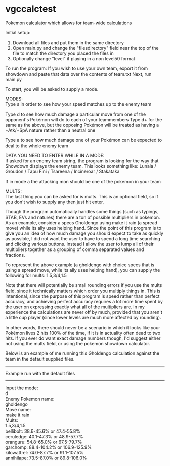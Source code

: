 # vgccalctest
Pokemon calculator which allows for team-wide calculations

Initial setup:
1) Download all files and put them in the same directory
2) Open main.py and change the "filesdirectory" field near the top of the file to match the directory you placed the files in
3) Optionally change "level" if playing in a non level50 format

To run the program:
If you wish to use your own team, export it from showdown and paste that data over the contents of team.txt
Next, run main.py

To start, you will be asked to supply a mode.

MODES:  
Type s in order to see how your speed matches up to the enemy team

Type d to see how much damage a particular move from one of the opponent's Pokémon will do to each of your teammembers
Type d+ for the same as the above, but the opposing Pokémon will be treated as having a +Atk/+SpA nature rather than a neutral one

Type a to see how much damage one of your Pokémon can be expected to deal to the whole enemy team

DATA YOU NEED TO ENTER WHILE IN A MODE:  
If asked for an enemy team string, the program is looking for the way that Showdown displays the enemy team. This looks something like:
Lunala / Groudon / Tapu Fini / Tsareena / Incineroar / Stakataka

If in mode a the attacking mon should be one of the pokemon in your team

MULTS:  
The last thing you can be asked for is mults. This is an optional field, so if you don't wish to supply any then just hit enter.

Though the program automatically handles some things (such as typings, STAB, EVs and natures) there are a ton of possible multipliers in pokemon. As an example, consider a specs Gholdengo using make it rain (a spread move) while its ally uses helping hand. Since the point of this program is to give you an idea of how much damage you should expect to take as quickly as possible, I did not want the user to have to spend a long time searching and clicking various buttons. Instead I allow the user to lump all of their multipliers together as a grouping of comma separated values and fractions.

To represent the above example (a gholdengo with choice specs that is using a spread move, while its ally uses helping hand), you can supply the following for mults:
1.5,3/4,1.5

Note that there will potentially be small rounding errors if you use the mults field, since it technically matters which order you multiply things in. This is intentional, since the purpose of this program is speed rather than perfect accuracy, and achieving perfect accuracy requires a lot more time spent by the user on expressing exactly what all of the multipliers are. In my experience the calculations are never off by much, provided that you aren't a little cup player (since lower levels are much more affected by rounding). 

In other words, there should never be a scenario in which it looks like your Pokémon lives 2 hits 100% of the time, if it is in actuality often dead to two hits. If you ever do want exact damage numbers though, I'd suggest either not using the mults field, or using the pokemon showdown calculator.

Below is an example of me running this Gholdengo calculation against the team in the default supplied files.

******************
Example run with the default files
******************

Input the mode:  
d  
Enemy Pokemon name:  
gholdengo  
Move name:  
make it rain  
Mults:  
1.5,3/4,1.5  
bellibolt: 38.6-45.6% or 47.4-55.8%  
ceruledge: 40.1-47.3% or 48.9-57.7%  
oranguru: 54.8-65.0% or 67.5-79.7%  
garchomp: 88.4-104.2% or 106.9-125.9%  
kilowattrel: 74.0-87.7% or 91.1-107.5%  
annihilape: 73.5-87.0% or 89.8-106.0%
